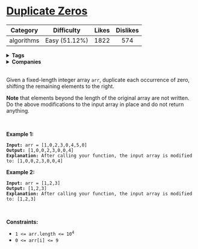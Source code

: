 # [Duplicate Zeros](https://leetcode.com/problems/duplicate-zeros/description/)

| Category | Difficulty | Likes | Dislikes |
| :------: | :--------: | :---: | :------: |
| algorithms | Easy (51.12%) | 1822 | 574 |

<details>
  <summary><strong>Tags</strong></summary>

  

</details>

<details>
  <summary><strong>Companies</strong></summary>

  

</details>
<br />
<p>Given a fixed-length integer array <code>arr</code>, duplicate each occurrence of zero, shifting the remaining elements to the right.</p>

<p><strong>Note</strong> that elements beyond the length of the original array are not written. Do the above modifications to the input array in place and do not return anything.</p>

<p>&nbsp;</p>
<p><strong>Example 1:</strong></p>

<pre><code><strong>Input:</strong> arr = [1,0,2,3,0,4,5,0]
<strong>Output:</strong> [1,0,0,2,3,0,0,4]
<strong>Explanation:</strong> After calling your function, the input array is modified to: [1,0,0,2,3,0,0,4]</code></pre>

<p><strong>Example 2:</strong></p>

<pre><code><strong>Input:</strong> arr = [1,2,3]
<strong>Output:</strong> [1,2,3]
<strong>Explanation:</strong> After calling your function, the input array is modified to: [1,2,3]</code></pre>

<p>&nbsp;</p>
<p><strong>Constraints:</strong></p>

<ul>
  <li><code>1 &lt;= arr.length &lt;= 10<sup>4</sup></code></li>
  <li><code>0 &lt;= arr[i] &lt;= 9</code></li>
</ul>

